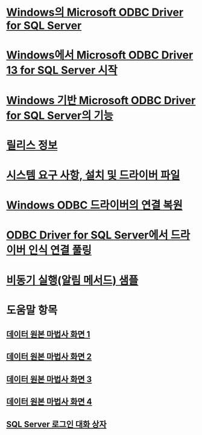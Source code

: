 # [Windows의 Microsoft ODBC Driver for SQL Server](microsoft-odbc-driver-for-sql-server-on-windows.md)
# [Windows에서 Microsoft ODBC Driver 13 for SQL Server 시작](welcome-to-the-microsoft-odbc-driver-13-for-sql-server-on-windows.md)
# [Windows 기반 Microsoft ODBC Driver for SQL Server의 기능](features-of-the-microsoft-odbc-driver-for-sql-server-on-windows.md)

# [릴리스 정보](release-notes.md)
# [시스템 요구 사항, 설치 및 드라이버 파일](system-requirements-installation-and-driver-files.md)

# [Windows ODBC 드라이버의 연결 복원](connection-resiliency-in-the-windows-odbc-driver.md)
# [ODBC Driver for SQL Server에서 드라이버 인식 연결 풀링](driver-aware-connection-pooling-in-the-odbc-driver-for-sql-server.md)

# [비동기 실행(알림 메서드) 샘플](asynchronous-execution-notification-method-sample.md)

# 도움말 항목
## [데이터 원본 마법사 화면 1](dsn-wizard-1.md)
## [데이터 원본 마법사 화면 2](dsn-wizard-2.md)
## [데이터 원본 마법사 화면 3](dsn-wizard-3.md)
## [데이터 원본 마법사 화면 4](dsn-wizard-4.md)
## [SQL Server 로그인 대화 상자](sql-server-login-dialog.md)
